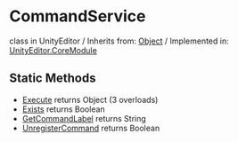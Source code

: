 # CommandService
class in UnityEditor
 / Inherits from: <a href="https://docs.unity3d.com/6000.0/Documentation/ScriptReference/Object.html">Object</a> / Implemented in: <a href="https://docs.unity3d.com/6000.0/Documentation/ScriptReference/UnityEditor.CoreModule.html">UnityEditor.CoreModule</a>
## Static Methods
- <a href="https://docs.unity3d.com/6000.0/Documentation/ScriptReference/CommandService.Execute.html">Execute</a> returns Object (3 overloads)
- <a href="https://docs.unity3d.com/6000.0/Documentation/ScriptReference/CommandService.Exists.html">Exists</a> returns Boolean
- <a href="https://docs.unity3d.com/6000.0/Documentation/ScriptReference/CommandService.GetCommandLabel.html">GetCommandLabel</a> returns String
- <a href="https://docs.unity3d.com/6000.0/Documentation/ScriptReference/CommandService.UnregisterCommand.html">UnregisterCommand</a> returns Boolean
